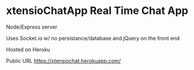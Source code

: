 # xtensioChatApp Real Time Chat App
Node/Express server 

Uses Socket.io w/ no persistance/database and jQuery on the front end

Hosted on Heroku

Public URL https://xtensiochat.herokuapp.com/
